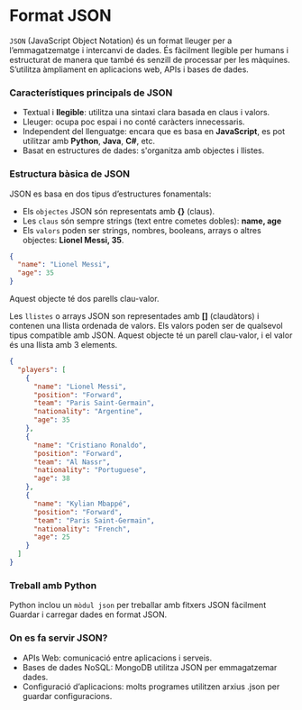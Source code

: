 
# Format **JSON**

``JSON`` (JavaScript Object Notation) és un format lleuger per a l’emmagatzematge i intercanvi de dades. És fàcilment llegible per humans i estructurat de manera que també és senzill de processar per les màquines. S’utilitza àmpliament en aplicacions web, APIs i bases de dades.

### Característiques principals de JSON

- Textual i **llegible**: utilitza una sintaxi clara basada en claus i valors.
- Lleuger: ocupa poc espai i no conté caràcters innecessaris.
- Independent del llenguatge: encara que es basa en **JavaScript**, es pot utilitzar amb **Python**, **Java**, **C#**, etc.
- Basat en estructures de dades: s'organitza amb objectes i llistes.

### Estructura bàsica de JSON

JSON es basa en dos tipus d’estructures fonamentals:

- Els ``objectes`` JSON són representats amb **{}** (claus).
- Les ``claus`` són sempre strings (text entre cometes dobles): **name, age**
- Els ``valors`` poden ser strings, nombres, booleans, arrays o altres objectes: **Lionel Messi, 35**.

```json
{
  "name": "Lionel Messi",
  "age": 35
}
```
Aquest objecte té dos parells clau-valor.

Les ``llistes`` o arrays JSON son representades amb **[]** (claudàtors) i contenen una llista ordenada de valors. Els valors poden ser de qualsevol tipus compatible amb JSON. Aquest objecte té un parell clau-valor, i el valor és una llista amb 3 elements.

```json
{
  "players": [
    {
      "name": "Lionel Messi",
      "position": "Forward",
      "team": "Paris Saint-Germain",
      "nationality": "Argentine",
      "age": 35
    },
    {
      "name": "Cristiano Ronaldo",
      "position": "Forward",
      "team": "Al Nassr",
      "nationality": "Portuguese",
      "age": 38
    },
    {
      "name": "Kylian Mbappé",
      "position": "Forward",
      "team": "Paris Saint-Germain",
      "nationality": "French",
      "age": 25
    }
  ]
}
```

### Treball amb Python

Python inclou un ``mòdul json`` per treballar amb fitxers JSON fàcilment
Guardar i carregar dades en format JSON.

### On es fa servir JSON?

- APIs Web: comunicació entre aplicacions i serveis.
- Bases de dades NoSQL: MongoDB utilitza JSON per emmagatzemar dades.
- Configuració d’aplicacions: molts programes utilitzen arxius .json per guardar configuracions.
